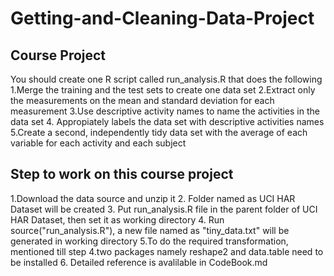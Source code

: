 # Getting-and-Cleaning-Data-Project
## Course Project
You should create one R script called run_analysis.R that does the following
1.Merge the training and the test sets to create one data set
2.Extract only the measurements on the mean and standard deviation for each measurement
3.Use descriptive activity names to name the activities in the data set
4. Appropiately labels the data set with descriptive activities names 
5.Create a second, independently tidy data set with the average of each variable for each activity and each subject

## Step to work on this course project
1.Download the data source and unzip it
2. Folder named as UCI HAR Dataset will be created
3. Put run_analysis.R file in the parent folder of UCI HAR Dataset, then set it as working directory
4. Run source("run_analysis.R"), a new file named as "tiny_data.txt" will be generated in working directory
5.To do the required transformation, mentioned till step 4.two packages namely reshape2 and data.table need to be installed
6. Detailed reference is avalilable in CodeBook.md


